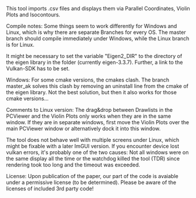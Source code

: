 This tool imports .csv files and displays them via Parallel Coordinates, Violin Plots and Isocontours.


Compile notes:
Some things seem to work differently for Windows and Linux, which is why there are separate Branches for every OS.
The master branch should compile immediately under Windows, while the Linux branch is for Linux.

It might be necessary to set the variable "Eigen2_DIR" to the directory of the eigen library in the folder (currently eigen-3.3.7). Further, a link to the Vulkan-SDK has to be set. 



Windows:
For some cmake versions, the cmakes clash. The branch master_ak solves this clash by removing an uninstall line from the cmake of the eigen library. Not the best solution, but then it also works for those cmake versions...



Comments to Linux version:
The drag&drop between Drawlists in the PCViewer and the Violin Plots only works when they are in the same window. If they are in separate windows, first move the Violin Plots over the main PCViewer window or alternatively dock it into this window.

The tool does not behave well with multiple screens under Linux, which might be fixable with a later ImGUI version. If you encounter device lost vulkan errors, it's probably one of the two causes: Not all windows were on the same display all the time or the watchdog killed the tool (TDR) since rendering took too long and the timeout was exceeded.


License:
Upon publication of the paper, our part of the code is avaiable under a permissive license (to be determined).
Please be aware of the licenses of included 3rd party code!